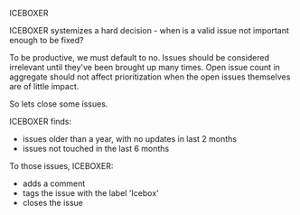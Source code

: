 ICEBOXER

ICEBOXER systemizes a hard decision - when is a valid issue not important enough to be fixed? 

To be productive, we must default to no.  Issues should be considered irrelevant until they've been brought up many times.  Open issue count in aggregate should not affect prioritization when the open issues themselves are of little impact.

So lets close some issues.

ICEBOXER finds:
- issues older than a year, with no updates in last 2 months
- issues not touched in the last 6 months

To those issues, ICEBOXER:
- adds a comment
- tags the issue with the label 'Icebox'
- closes the issue

